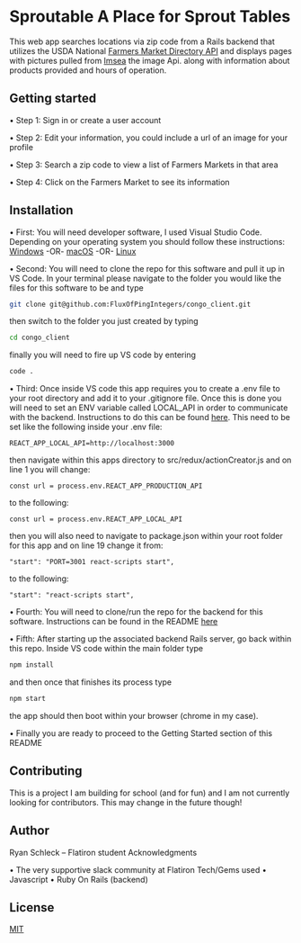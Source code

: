 # Sproutable A Place for Sprout Tables

This web app searches locations via zip code from a Rails backend that utilizes the USDA National [Farmers Market Directory API](https://search.ams.usda.gov/farmersmarkets/v1/svcdesc.html/) and displays pages with pictures pulled from [Imsea](https://imsea.herokuapp.com/) the image Api. along with information about products provided and hours of operation.

## Getting started

• Step 1: Sign in or create a user account

• Step 2: Edit your information, you could include a url of an image for your profile

• Step 3: Search a zip code to view a list of Farmers Markets in that area

• Step 4: Click on the Farmers Market to see its information

## Installation

• First: You will need developer software, I used Visual Studio Code. Depending on your operating system you should follow these instructions: [Windows](https://code.visualstudio.com/docs/setup/windows) -OR- [macOS](https://code.visualstudio.com/docs/setup/mac) -OR- [Linux](https://code.visualstudio.com/docs/setup/linux)

• Second: You will need to clone the repo for this software and pull it up in VS Code. In your terminal please navigate to the folder you would like the files for this software to be and type
```bash
git clone git@github.com:FluxOfPingIntegers/congo_client.git
```
then switch to the folder you just created by typing
```bash
cd congo_client
```
finally you will need to fire up VS code by entering
```bash
code .
```
• Third: Once inside VS code this app requires you to create a .env file to your root directory and add it to your .gitignore file.  Once this is done you will need to set an ENV variable called LOCAL_API in order to communicate with the backend.  Instructions to do this can be found [here](https://create-react-app.dev/docs/adding-custom-environment-variables/).  This need to be set like the following inside your .env file:
```
REACT_APP_LOCAL_API=http://localhost:3000
```
then navigate within this apps directory to src/redux/actionCreator.js and on line 1 you will change:
```
const url = process.env.REACT_APP_PRODUCTION_API
```
to the following:
```
const url = process.env.REACT_APP_LOCAL_API
```
then you will also need to navigate to package.json within your root folder for this app and on line 19 change it from:
```
"start": "PORT=3001 react-scripts start",
```
to the following:
```
"start": "react-scripts start",
```

• Fourth: You will need to clone/run the repo for the backend for this software. Instructions can be found in the README [here](https://github.com/FluxOfPingIntegers/sproutable-backend)

• Fifth: After starting up the associated backend Rails server, go back within this repo.  Inside VS code within the main folder type 
```bash
npm install
```
and then once that finishes its process type
```bash
npm start
```
the app should then boot within your browser (chrome in my case).

• Finally you are ready to proceed to the Getting Started section of this README

## Contributing
 This is a project I am building for school (and for fun) and I am not currently looking for contributors. This may change in the future though!

## Author

Ryan Schleck – Flatiron student Acknowledgments

• The very supportive slack community at Flatiron Tech/Gems used • Javascript • Ruby On Rails (backend)

## License

[MIT](https://choosealicense.com/licenses/mit/)